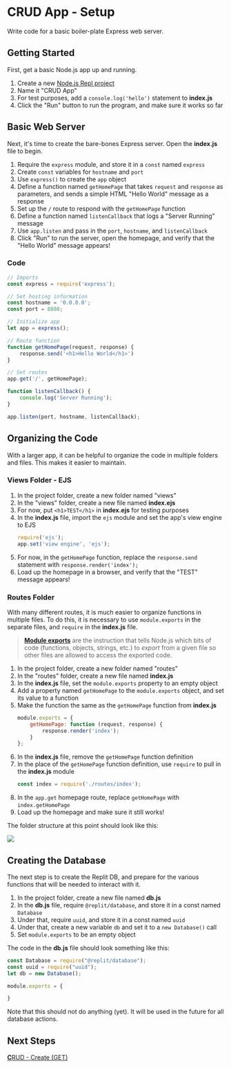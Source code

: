# CRUD App - Setup
Write code for a basic boiler-plate Express web server.

## Getting Started
First, get a basic Node.js app up and running.

1. Create a new [Node.js Repl project](https://replit.com/new/nodejs)
1. Name it "CRUD App"
1. For test purposes, add a `console.log('hello')` statement to **index.js** 
1. Click the "Run" button to run the program, and make sure it works so far

## Basic Web Server
Next, it's time to create the bare-bones Express server. Open the **index.js** file to begin.

1. Require the `express` module, and store it in a `const` named `express`
1. Create `const` variables for `hostname` and `port`
1. Use `express()` to create the `app` object
1. Define a function named `getHomePage` that takes `request` and `response` as parameters, and sends a simple HTML "Hello World" message as a response
1. Set up the `/` route to respond with the `getHomePage` function
1. Define a function named `listenCallback` that logs a "Server Running" message
1. Use `app.listen` and pass in the `port`, `hostname`, and `listenCallback`
1. Click "Run" to run the server, open the homepage, and verify that the "Hello World" message appears!

### Code
```js
// Imports
const express = require('express');

// Set hosting information
const hostname = '0.0.0.0';
const port = 8080;

// Initialize app
let app = express();

// Route function
function getHomePage(request, response) {
    response.send('<h1>Hello World</h1>')
}

// Set routes
app.get('/', getHomePage);

function listenCallback() {
    console.log('Server Running');
}

app.listen(port, hostname, listenCallback);
```

## Organizing the Code
With a larger app, it can be helpful to organize the code in multiple folders and files. This makes it easier to maintain.

### Views Folder - EJS
1. In the project folder, create a new folder named "views"
1. In the "views" folder, create a new file named **index.ejs**
1. For now, put `<h1>TEST</h1>` in **index.ejs** for testing purposes
1. In the **index.js** file, import the `ejs` module and set the app's view engine to EJS
    ```js
    require('ejs');
    app.set('view engine', 'ejs');
    ```
1. For now, in the `getHomePage` function, replace the `response.send` statement with `response.render('index');`
1. Load up the homepage in a browser, and verify that the "TEST" message appears!

### Routes Folder
With many different routes, it is much easier to organize functions in multiple files. To do this, it is necessary to use `module.exports` in the separate files, and `require` in the **index.js** file.

>[**Module exports**](https://stackify.com/node-js-module-exports/) are the instruction that tells Node.js which bits of code (functions, objects, strings, etc.) to _export_ from a given file so other files are allowed to access the exported code.

1. In the project folder, create a new folder named "routes"
1. In the "routes" folder, create a new file named **index.js**
1. In the **index.js** file, set the `module.exports` property to an empty object
1. Add a property named `getHomePage` to the `module.exports` object, and set its value to a function
1. Make the function the same as the `getHomePage` function from **index.js**
    ```js
    module.exports = {
        getHomePage: function (request, response) {
            response.render('index');
        }
    };
    ```
1. In the **index.js** file, remove the `getHomePage` function definition
1. In the place of the `getHomePage` function definition, use `require` to pull in the **index.js** module
    ```js
    const index = require('./routes/index');
    ```
1. In the `app.get` homepage route, replace `getHomePage` with `index.getHomePage`
1. Load up the homepage and make sure it still works!

The folder structure at this point should look like this:

![](https://i.imgur.com/tIp8165.png)

## Creating the Database
The next step is to create the Replit DB, and prepare for the various functions that will be needed to interact with it.

1. In the project folder, create a new file named **db.js**
1. In the **db.js** file, require `@replit/database`, and store it in a const named `Database`
1. Under that, require `uuid`, and store it in a const named `uuid`
1. Under that, create a new variable `db` and set it to a `new Database()` call
1. Set `module.exports` to be an empty object

The code in the **db.js** file should look something like this:

```js
const Database = require("@replit/database");
const uuid = require("uuid");
let db = new Database();

module.exports = {

}
```

Note that this should not do anything (yet). It will be used in the future for all database actions.

## Next Steps
[**C**RUD - Create (GET)](CrudAppCreateGet.md)